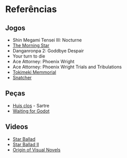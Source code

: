 # Referências

## Jogos
- Shin Megami Tensei III: Nocturne
- [The Morning Star](https://earlronove.itch.io/the-morning-star)
- Danganronpa 2: Goddbye Despair
- Your turn to die
- Ace Attorney: Phoenix Wright
- Ace Attorney: Phoenix Wright Trials and Tribulations
- [Tokimeki Memmorial](https://www.youtube.com/watch?v=xb-DtICmPTY&ab_channel=ActionButton)
- [Snatcher](https://www.youtube.com/watch?v=9Ij_Oo4zIVI&t=7175s&ab_channel=TheInnocentSinful)

## Peças
- [Huis clos](https://pt.wikipedia.org/wiki/Huis_clos) - Sartre
- [Waiting for Godot](https://en.wikipedia.org/wiki/Waiting_for_Godot)

## Videos
- [Star Ballad](https://www.youtube.com/watch?v=4SPW54gd7mQ&ab_channel=discoballad)
- [Star Ballad II](https://www.youtube.com/watch?v=k-y2_68UslQ&list=LL&index=1&ab_channel=discoballad)  
- [Origin of Visual Novels](https://www.youtube.com/watch?v=7wOtv-J7tOI)
